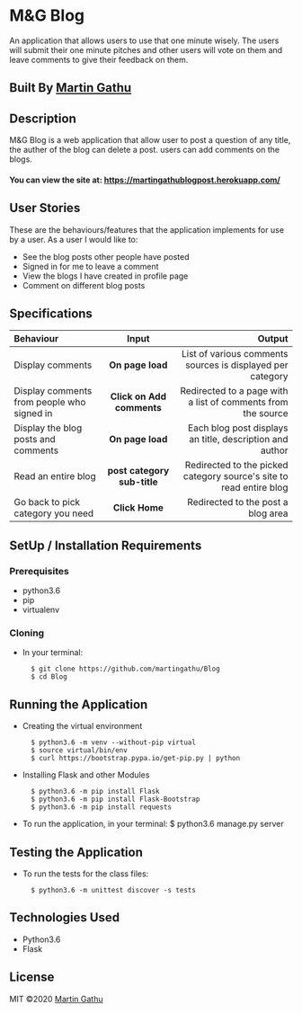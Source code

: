 # M&G Blog
An application that allows users to use that one minute wisely. The users will submit their one minute pitches and other users will vote on them and leave comments to give their feedback on them.   

## Built By [Martin Gathu](https://github.com/martingathu/)

## Description
M&G Blog is a web application that allow user to post a question of any title, the auther of the blog can delete a post. users can add comments on the blogs.

#### You can view the site at: https://martingathublogpost.herokuapp.com/

## User Stories
These are the behaviours/features that the application implements for use by a user. As a user I would like to:

* See the blog posts other people have posted
* Signed in for me to leave a comment
* View the blogs I have created in profile page
* Comment on different blog posts




## Specifications
| Behaviour                                  |            Input             |                                                               Output |
| :----------------------------------------- | :--------------------------: | -------------------------------------------------------------------: |
| Display comments                           |       **On page load**       |           List of various comments sources is displayed per category |
| Display comments from people who signed in |  **Click on Add comments**   |         Redirected to a page with a list of comments from the source |
| Display the blog posts and comments           |       **On page load**       |                 Each blog post displays an title, description and author |
| Read an entire blog                       | **post category sub-title** | Redirected to the picked category source's site to read entire blog |
| Go back to pick category you need          |        **Click Home**        |                                  Redirected to the post a blog area |
## SetUp / Installation Requirements
### Prerequisites
* python3.6
* pip
* virtualenv

### Cloning
* In your terminal:
        
        $ git clone https://github.com/martingathu/Blog
        $ cd Blog

## Running the Application
* Creating the virtual environment

        $ python3.6 -m venv --without-pip virtual
        $ source virtual/bin/env
        $ curl https://bootstrap.pypa.io/get-pip.py | python 
        
* Installing Flask and other Modules

        $ python3.6 -m pip install Flask
        $ python3.6 -m pip install Flask-Bootstrap
        $ python3.6 -m pip install requests
        
        
* To run the application, in your terminal:
        $ python3.6 manage.py server

## Testing the Application
* To run the tests for the class files:

        $ python3.6 -m unittest discover -s tests
   
## Technologies Used
* Python3.6
* Flask


## License
MIT &copy;2020 [Martin Gathu](https://github.com/martingathu/)